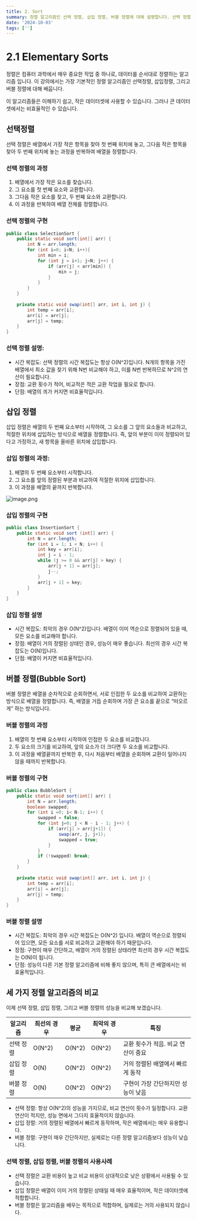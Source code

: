 ```yaml
---
title: 2. Sort
summary: 정렬 알고리즘인 선택 정렬, 삽입 정렬, 버블 정렬에 대해 설명합니다. 선택 정렬은 O(N^2)의 시간 복잡도를 가지며, 비교 연산이 중요합니다. 삽입 정렬은 거의 정렬된 배열에서 효율적이며, 최선의 경우 O(N)입니다. 버블 정렬은 구현이 간단하지만 성능이 낮고, 최악의 경우 O(N^2)입니다. 세 가지 알고리즘의 성능을 비교하고 각 알고리즘의 사용 사례를 제시합니다.
date: '2024-10-03'
tags: ['']
---
```


# 2.1 Elementary Sorts

정렬은 컴퓨터 과학에서 매우 중요한 작업 중 하나로, 데이터를 순서대로 정렬하는 알고리즘 입니다. 이 강의에서는 가장 기본적인 정렬 알고리즘인 선택정렬, 삽입정렬, 그리고 버블 정렬에 대해 배웁니다.

이 알고리즘들은 이해하기 쉽고, 작은 데이터셋에 사용할 수 있습니다. 그러나 큰 데이터셋에서는 비효율적인 수 있습니다.

## 선택정렬

선택 정렬은 배열에서 가장 작은 항목을 찾아 첫 번째 위치에 놓고, 그다음 작은 항목을 찾아 두 번째 위치에 놓는 과정을 반복하여 배열을 정렬합니다.

### 선택 정렬의 과정

1. 배열에서 가장 작은 요소를 찾습니다.
2. 그 요소를 첫 번째 요소와 교환합니다.
3. 그다음 작은 요소를 찾고, 두 번째 요소와 교환합니다.
4. 이 과정을 반복하여 배열 전체를 정렬합니다.

### 선택 정렬의 구현

```java
public class SelectionSort {
	public static void sort(int[] arr) {
		int N = arr.length;
		for (int i=0; i<N; i++){
			int min = i;
			for (int j = i+1; j<N; j++) {
				if (arr[j] < arr[min]) {
					min = j;
				}
			}
		}
	}
	
	private static void swap(int[] arr, int i, int j) {
		int temp = arr[i];
		arr[i] = arr[j];
		arr[j] = temp;
	}
}
```

### 선택 정렬 설명:

- 시간 복잡도: 선택 정렬의 시간 복잡도는 항상 O(N^2)입니다. N개의 항목을 가진 배열에서 최소 값을 찾기 위해 N번 비교해야 하고, 이를 N번 반복하므로 N^2의 연산이 필요합니다.
- 장점: 교환 횟수가 적어, 비교적은 적은 교환 작업을 필요로 합니다.
- 단점: 배열의 킈가 커지면 비효율적입니다.

## 삽입 정렬

삽입 정렬은 배열의 두 번째 요소부터 시작하여, 그 요소를 그 앞의 요소들과 비교하고, 적절한 위치에 삽입하는 방식으로 배열을 정렬합니다. 즉, 앞의 부분이 이미 정렬되어 있다고 가정하고, 새 항목을 올바른 위치에 삽입합니다.

### 삽입 정렬의 과정:

1. 배열의 두 번째 요소부터 시작합니다.
2. 그 요소를 앞의 정렬된 부분과 비교하여 적절한 위치에 삽입합니다.
3. 이 과정을 배열의 끝까지 반복합니다.

![image.png](https://prod-files-secure.s3.us-west-2.amazonaws.com/9f20df8a-f7c9-49b2-a083-ea645e86826a/1505dbf5-6785-484a-94f6-c4a776b2d5db/image.png)

### 삽입 정렬의 구현

```java
public class InsertionSort {
	public static void sort (int[] arr) {
		int N = arr.length;
		for (int i = 1; i < N; i++) {
			int key = arr[i];
			int j = i - 1;
			while (j >= 0 && arr[j] > key) {
				arr[j + 1] = arr[j];
				j--;
			}
			arr[j + 1] = key;
		}
	}
}
```

### 삽입 정렬 설명

- 시간 복잡도: 최악의 경우 O(N^2)입니다. 배열이 이미 역순으로 정렬되어 있을 때, 모든 요소를 비교해야 합니다.
- 장점: 배열이 거의 정렬된 상태인 경우, 성능이 매우 좋습니다. 최선의 경우 시간 복잡도는 O(N)입니다.
- 단점: 배열이 커지면 비효율적입니다.

## 버블 정렬(Bubble Sort)

버블 정렬은 배열을 순차적으로 순회하면서, 서로 인접한 두 요소를 비교하여 교환하는 방식으로 배열을 정렬합니다. 즉, 배열을 거듭 순회하며 가장 큰 요소를 끝으로 “떠오르게” 하는 방식입니다.

### 버블 정렬의 과정

1. 배열의 첫 번째 요소부터 시작하여 인접한 두 요소를 비교합니다.
2. 두 요소의 크기를 비교하여, 앞의 요소가 더 크다면 두 요소를 비교합니다.
3. 이 과정을 배열끝까지 반복한 후, 다시 처음부터 배열을 순회하며 교환이 일어나지 않을 때까지 반복합니다.

### 버블 정렬의 구현

```java
public class BubbleSort {
	public static void sort(int[] arr) {
		int N = arr.length;
		boolean swapped;
		for (int i =0; i< N-1; i++) {
			swapped = false;
			for (int j=0; j < N - i - 1; j++) {
				if (arr[j] > arr[j+1]) {
					swap(arr, j, j+1);
					swapped = true;
				}
			}
			if (!swapped) break;
		}
	}
	
	private static void swap(int[] arr, int i, int j) {
		int temp = arr[i];
		arr[i] = arr[j];
		arr[j] = temp;
	}
}
```

### 버블 정렬 설명

- 시간 복잡도: 최악의 경우 시간 복잡도는 O(N^2) 입니다. 배열이 역순으로 정렬되어 있으면, 모든 요소를 서로 비교하고 교환해야 하기 때문입니다.
- 장점: 구현이 매우 간단하고, 배열이 거의 정렬된 상태라면 최선의 경우 시간 복잡도는 O(N)이 됩니다.
- 단점: 성능이 다른 기본 정렬 알고리즘에 비해 좋지 않으며, 특히 큰 배열에서는 비효율적입니다.

## 세 가지 정렬 알고리즘의 비교

이제 선택 정렬, 삽입 정렬, 그리고 버블 정렬의 성능을 비교해 보겠습니다.

| 알고리즘  | 최선의 경우 | 평균 | 최악의 경우 | 특징 |
| --- | --- | --- | --- | --- |
| 선택 정렬 | O(N^2) | O(N^2) | O(N^2) | 교환 횟수가 적음. 비교 연산이 중요 |
| 삽입 정렬 | O(N) | O(N^2) | O(N^2) | 거의 정렬된 배열에서 빠르게 동작 |
| 버블 정렬 | O(N) | O(N^2) | O(N^2) | 구현이 가장 간단하지만 성능이 낮음 |
- 선택 정렬: 항상 O(N^2)의 성능을 가지므로, 비교 연산이 횟수가 일정합니다. 교환 연산이 적지만, 성능 면에서 그다지 효율적이지 않습니다.
- 삽입 정렬: 거의 정렬된 배열에서 빠르게 동작하며, 작은 배열에서는 매우 유용합니다.
- 버블 정렬: 구현이 매우 간단하지만, 실제로는 다른 정렬 알고리즘보다 성능이 낮습니다.

### 선택 정렬, 삽입 정렬, 버블 정렬의 사용사례

- 선택 정렬은 교환 비용이 높고 비교 비용이 상대적으로 낮은 상황에서 사용될 수 있습니다.
- 삽입 정렬은 배열이 이미 거의 정렬된 상태일 때 매우 효율적이며, 작은 데이터셋에 적합합니다.
- 버블 정렬은 알고리즘을 배우는 목적으로 적합하며, 실제로는 거의 사용되지 않습니다.


